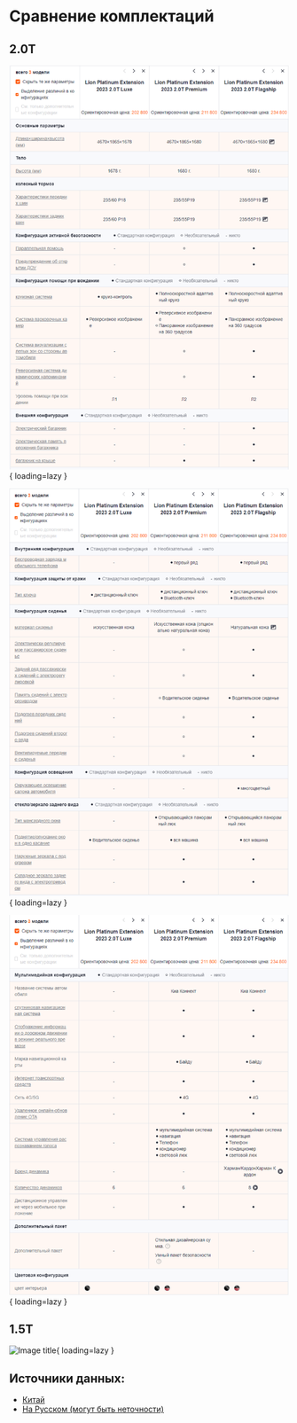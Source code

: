# Сравнение комплектаций
## 2.0T
![Image title](./images/75bbec274cf915644ecbce077d74.png){ loading=lazy }

![Image title](./images/9776a9b243279afbd6d1db975bc8.png){ loading=lazy }

![Image title](./images/895f138f1ca8a2713712fd729a5e.png){ loading=lazy }

## 1.5T

![Image title](./images/G4FS_1_5Т.png){ loading=lazy }

## Источники данных:

- [Китай](https://price.pcauto.com.cn/sg28996/config.html#ad=20417)
- [На Русском (могут быть неточности)](https://aurum-motors.ru/kia-sportage-komplektacii-2023/)


